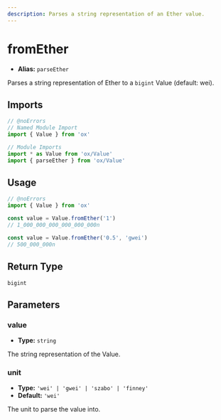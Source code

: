 ```yaml
---
description: Parses a string representation of an Ether value.
---
```


# fromEther

- **Alias:** `parseEther`

Parses a string representation of Ether to a `bigint` Value (default: wei).

## Imports

```ts twoslash
// @noErrors
// Named Module Import
import { Value } from 'ox'

// Module Imports
import * as Value from 'ox/Value'
import { parseEther } from 'ox/Value'
```

## Usage

```ts twoslash
// @noErrors
import { Value } from 'ox'

const value = Value.fromEther('1')
// 1_000_000_000_000_000_000n

const value = Value.fromEther('0.5', 'gwei')
// 500_000_000n
```

## Return Type

`bigint`

## Parameters

### value

- **Type:** `string`

The string representation of the Value.

### unit

- **Type:** `'wei' | 'gwei' | 'szabo' | 'finney'`
- **Default:** `'wei'`

The unit to parse the value into.

